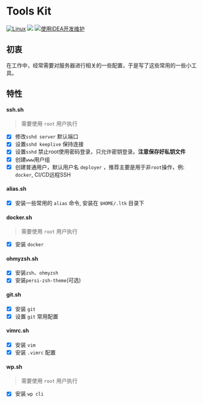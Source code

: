 # Tools Kit

[![Linux](https://img.shields.io/badge/Linux-ToolKit-blue.svg)](https://www.jetbrains.com/?from=persilia-ltk)
[![](https://img.shields.io/npm/l/el-tree-transfer-pro)](https://github.com/persiliao/ltk/blob/master/LICENSE)
[![使用IDEA开发维护](https://img.shields.io/badge/IDEA-提供支持-blue.svg)](https://www.jetbrains.com/?from=persilia-ltk)

## 初衷

在工作中，经常需要对服务器进行相关的一些配置，于是写了这些常用的一些小工具。

## 特性

#### ssh.sh

> 需要使用 `root` 用户执行

* [x] 修改`sshd server` 默认端口
* [x] 设置`sshd keeplive` 保持连接
* [x] 设置`sshd` 禁止root使用密码登录，只允许密钥登录。**注意保存好私钥文件**
* [x] 创建`www`用户组
* [x] 创建普通用户，默认用户名 `deployer` ，推荐主要是用于非`root`操作，例: `docker`, CI/CD远程SSH

#### alias.sh

* [x] 安装一些常用的 `alias` 命令, 安装在 `$HOME/.ltk` 目录下

#### docker.sh

> 需要使用 `root` 用户执行

* [x] 安装 `docker`

#### ohmyzsh.sh

* [x] 安装`zsh`、`ohmyzsh`
* [x] 安装`persi-zsh-theme`(可选)

#### git.sh

* [x] 安装 `git`
* [x] 设置 `git` 常用配置

#### vimrc.sh

* [x] 安装 `vim`
* [x] 安装 `.vimrc` 配置

#### wp.sh

> 需要使用 `root` 用户执行

* [x] 安装 `wp cli`
